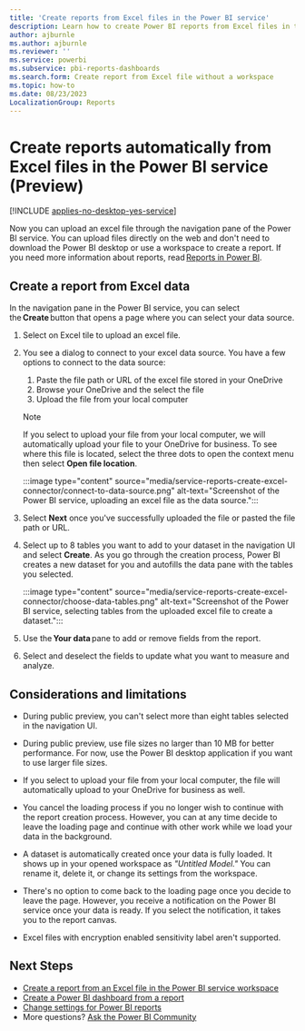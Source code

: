 ```yaml
---
title: 'Create reports from Excel files in the Power BI service'
description: Learn how to create Power BI reports from Excel files in the Power BI service without using desktop or a workspace.
author: ajburnle
ms.author: ajburnle
ms.reviewer: ''
ms.service: powerbi
ms.subservice: pbi-reports-dashboards
ms.search.form: Create report from Excel file without a workspace
ms.topic: how-to
ms.date: 08/23/2023
LocalizationGroup: Reports
---
```

# Create reports automatically from Excel files in the Power BI service (Preview)

[!INCLUDE [applies-no-desktop-yes-service](../includes/applies-yes-desktop-yes-service.md)]

Now you can upload an excel file through the navigation pane of the Power BI service. You can upload files directly on the web and don't need to download the Power BI desktop or use a workspace to create a report. If you need more information about reports, read [Reports in Power BI](../consumer/end-user-reports.md).   

## Create a report from Excel data 

In the navigation pane in the Power BI service, you can select the **Create** button that opens a page where you can select your data source.

 1. Select on Excel tile to upload an excel file.

 1. You see a dialog to connect to your excel data source. You have a few options to connect to the data source:
     1. Paste the file path or URL of the excel file stored in your OneDrive 
     1. Browse your OneDrive and the select the file
     1. Upload the file from your local computer
     > [!NOTE]
     > If you select to upload your file from your local computer, we will automatically upload your file to your OneDrive for business. To see where this file is located, select the three dots to open the context menu then select **Open file location**.

    :::image type="content" source="media/service-reports-create-excel-connector/connect-to-data-source.png" alt-text="Screenshot of the Power BI service, uploading an excel file as the data source.":::

 1. Select **Next** once you've successfully uploaded the file or pasted the file path or URL. 

 1. Select up to 8 tables you want to add to your dataset in the navigation UI and select **Create**. As you go through the creation process, Power BI creates a new dataset for you and autofills the data pane with the tables you selected.
     
    :::image type="content" source="media/service-reports-create-excel-connector/choose-data-tables.png" alt-text="Screenshot of the Power BI service, selecting tables from the uploaded excel file to create a dataset.":::

 1. Use the **Your data** pane to add or remove fields from the report. 

 1. Select and deselect the fields to update what you want to measure and analyze.
 
## Considerations and limitations

- During public preview, you can't select more than eight tables selected in the navigation UI. 

- During public preview, use file sizes no larger than 10 MB for better performance. For now, use the Power BI desktop application if you want to use larger file sizes.

- If you select to upload your file from your local computer, the file will automatically upload to your OneDrive for business as well.

- You cancel the loading process if you no longer wish to continue with the report creation process. However, you can at any time decide to leave the loading page and continue with other work while we load your data in the background.

- A dataset is automatically created once your data is fully loaded. It shows up in your opened workspace as *"Untitled Model."* You can rename it, delete it, or change its settings from the workspace.

- There's no option to come back to the loading page once you decide to leave the page. However, you receive a notification on the Power BI service once your data is ready. If you select the notification, it takes you to the report canvas.

- Excel files with encryption enabled sensitivity label aren't supported.

 ## Next Steps
* [Create a report from an Excel file in the Power BI service workspace](service-report-create-new.md)
* [Create a Power BI dashboard from a report](service-dashboard-create.md)
* [Change settings for Power BI reports](power-bi-report-settings.md)
* More questions? [Ask the Power BI Community](https://community.powerbi.com/)
 